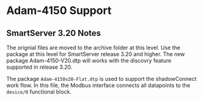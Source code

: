 # Adam-4150 Support
## SmartServer 3.20 Notes
The orignial files are moved to the archive folder at this level.  Use the package at this level for SmartServer release 3.20 and higher.  The new package Adam-4150-V20.dtp will works with the discovry feature supported in release 3.20.   

The package `Adam-4150v20-Flat.dtp` is used to support the shadowConnect work flow.  In this file, the Modbus interface connects all datapoints to the `device/0` functional block.